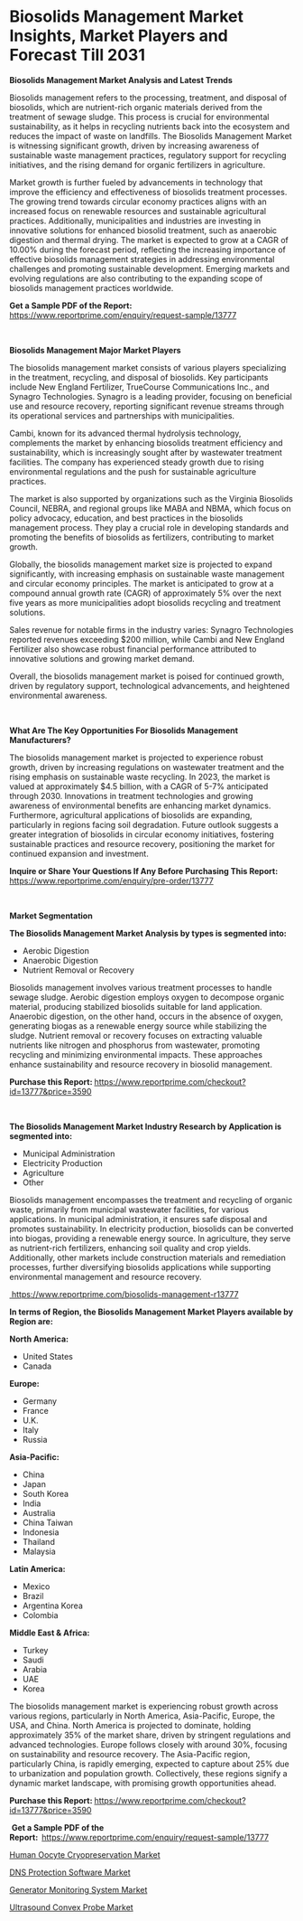 <p><h1>Biosolids Management Market Insights, Market Players and Forecast Till 2031</h1></p><p><strong>Biosolids Management Market Analysis and Latest Trends</strong></p>
<p><p>Biosolids management refers to the processing, treatment, and disposal of biosolids, which are nutrient-rich organic materials derived from the treatment of sewage sludge. This process is crucial for environmental sustainability, as it helps in recycling nutrients back into the ecosystem and reduces the impact of waste on landfills. The Biosolids Management Market is witnessing significant growth, driven by increasing awareness of sustainable waste management practices, regulatory support for recycling initiatives, and the rising demand for organic fertilizers in agriculture.</p><p>Market growth is further fueled by advancements in technology that improve the efficiency and effectiveness of biosolids treatment processes. The growing trend towards circular economy practices aligns with an increased focus on renewable resources and sustainable agricultural practices. Additionally, municipalities and industries are investing in innovative solutions for enhanced biosolid treatment, such as anaerobic digestion and thermal drying. The market is expected to grow at a CAGR of 10.00% during the forecast period, reflecting the increasing importance of effective biosolids management strategies in addressing environmental challenges and promoting sustainable development. Emerging markets and evolving regulations are also contributing to the expanding scope of biosolids management practices worldwide.</p></p>
<p><strong>Get a Sample PDF of the Report:&nbsp;</strong> <a href="https://www.reportprime.com/enquiry/request-sample/13777?utm_campaign=1134&utm_medium=2&utm_source=Github&utm_content=ia&utm_term=05112024&utm_id=biosolids-management">https://www.reportprime.com/enquiry/request-sample/13777</a></p>
<p>&nbsp;</p>
<p><strong>Biosolids Management Major Market Players</strong></p>
<p><p>The biosolids management market consists of various players specializing in the treatment, recycling, and disposal of biosolids. Key participants include New England Fertilizer, TrueCourse Communications Inc., and Synagro Technologies. Synagro is a leading provider, focusing on beneficial use and resource recovery, reporting significant revenue streams through its operational services and partnerships with municipalities. </p><p>Cambi, known for its advanced thermal hydrolysis technology, complements the market by enhancing biosolids treatment efficiency and sustainability, which is increasingly sought after by wastewater treatment facilities. The company has experienced steady growth due to rising environmental regulations and the push for sustainable agriculture practices.</p><p>The market is also supported by organizations such as the Virginia Biosolids Council, NEBRA, and regional groups like MABA and NBMA, which focus on policy advocacy, education, and best practices in the biosolids management process. They play a crucial role in developing standards and promoting the benefits of biosolids as fertilizers, contributing to market growth.</p><p>Globally, the biosolids management market size is projected to expand significantly, with increasing emphasis on sustainable waste management and circular economy principles. The market is anticipated to grow at a compound annual growth rate (CAGR) of approximately 5% over the next five years as more municipalities adopt biosolids recycling and treatment solutions.</p><p>Sales revenue for notable firms in the industry varies: Synagro Technologies reported revenues exceeding $200 million, while Cambi and New England Fertilizer also showcase robust financial performance attributed to innovative solutions and growing market demand.</p><p>Overall, the biosolids management market is poised for continued growth, driven by regulatory support, technological advancements, and heightened environmental awareness.</p></p>
<p>&nbsp;</p>
<p><strong>What Are The Key Opportunities For Biosolids Management Manufacturers?</strong></p>
<p><p>The biosolids management market is projected to experience robust growth, driven by increasing regulations on wastewater treatment and the rising emphasis on sustainable waste recycling. In 2023, the market is valued at approximately $4.5 billion, with a CAGR of 5-7% anticipated through 2030. Innovations in treatment technologies and growing awareness of environmental benefits are enhancing market dynamics. Furthermore, agricultural applications of biosolids are expanding, particularly in regions facing soil degradation. Future outlook suggests a greater integration of biosolids in circular economy initiatives, fostering sustainable practices and resource recovery, positioning the market for continued expansion and investment.</p></p>
<p><strong>Inquire or Share Your Questions If Any Before Purchasing This Report:</strong> <a href="https://www.reportprime.com/enquiry/pre-order/13777?utm_campaign=1134&utm_medium=2&utm_source=Github&utm_content=ia&utm_term=05112024&utm_id=biosolids-management">https://www.reportprime.com/enquiry/pre-order/13777</a></p>
<p>&nbsp;</p>
<p><strong>Market Segmentation</strong></p>
<p><strong>The Biosolids Management Market Analysis by types is segmented into:</strong></p>
<p><ul><li>Aerobic Digestion</li><li>Anaerobic Digestion</li><li>Nutrient Removal or Recovery</li></ul></p>
<p><p>Biosolids management involves various treatment processes to handle sewage sludge. Aerobic digestion employs oxygen to decompose organic material, producing stabilized biosolids suitable for land application. Anaerobic digestion, on the other hand, occurs in the absence of oxygen, generating biogas as a renewable energy source while stabilizing the sludge. Nutrient removal or recovery focuses on extracting valuable nutrients like nitrogen and phosphorus from wastewater, promoting recycling and minimizing environmental impacts. These approaches enhance sustainability and resource recovery in biosolid management.</p></p>
<p><strong>Purchase this Report:&nbsp;</strong><a href="https://www.reportprime.com/checkout?id=13777&price=3590&utm_campaign=1134&utm_medium=2&utm_source=Github&utm_content=ia&utm_term=05112024&utm_id=biosolids-management">https://www.reportprime.com/checkout?id=13777&price=3590</a></p>
<p>&nbsp;</p>
<p><strong>The Biosolids Management Market Industry Research by Application is segmented into:</strong></p>
<p><ul><li>Municipal Administration</li><li>Electricity Production</li><li>Agriculture</li><li>Other</li></ul></p>
<p><p>Biosolids management encompasses the treatment and recycling of organic waste, primarily from municipal wastewater facilities, for various applications. In municipal administration, it ensures safe disposal and promotes sustainability. In electricity production, biosolids can be converted into biogas, providing a renewable energy source. In agriculture, they serve as nutrient-rich fertilizers, enhancing soil quality and crop yields. Additionally, other markets include construction materials and remediation processes, further diversifying biosolids applications while supporting environmental management and resource recovery.</p></p>
<p><a href="https://www.reportprime.com/biosolids-management-r13777?utm_campaign=1134&utm_medium=2&utm_source=Github&utm_content=ia&utm_term=05112024&utm_id=biosolids-management">&nbsp;https://www.reportprime.com/biosolids-management-r13777</a></p>
<p><strong>In terms of Region, the Biosolids Management Market Players available by Region are:</strong></p>
<p>
    <p> <strong> North America: </strong>
        <ul>
            <li>United States</li>
            <li>Canada</li>
        </ul>
        </p> 
    <p> <strong> Europe: </strong>
        <ul>
            <li>Germany</li>
            <li>France</li>
            <li>U.K.</li>
            <li>Italy</li>
            <li>Russia</li>
        </ul>
        </p> 
    <p> <strong> Asia-Pacific: </strong>
        <ul>
            <li>China</li>
            <li>Japan</li>
            <li>South Korea</li>
            <li>India</li>
            <li>Australia</li>
            <li>China Taiwan</li>
            <li>Indonesia</li>
            <li>Thailand</li>
            <li>Malaysia</li>
        </ul>
        </p> 
    <p> <strong> Latin America: </strong>
        <ul>
            <li>Mexico</li>
            <li>Brazil</li>
            <li>Argentina Korea</li>
            <li>Colombia</li>
        </ul>
        </p> 
    <p> <strong> Middle East & Africa: </strong>
        <ul>
            <li>Turkey</li>
            <li>Saudi</li>
            <li>Arabia</li>
            <li>UAE</li>
            <li>Korea</li>
        </ul>
    </p>
    </p>
<p><p>The biosolids management market is experiencing robust growth across various regions, particularly in North America, Asia-Pacific, Europe, the USA, and China. North America is projected to dominate, holding approximately 35% of the market share, driven by stringent regulations and advanced technologies. Europe follows closely with around 30%, focusing on sustainability and resource recovery. The Asia-Pacific region, particularly China, is rapidly emerging, expected to capture about 25% due to urbanization and population growth. Collectively, these regions signify a dynamic market landscape, with promising growth opportunities ahead.</p></p>
<p><strong>Purchase this Report: </strong><a href="https://www.reportprime.com/checkout?id=13777&price=3590&utm_campaign=1134&utm_medium=2&utm_source=Github&utm_content=ia&utm_term=05112024&utm_id=biosolids-management">https://www.reportprime.com/checkout?id=13777&price=3590</a></p>
<p>&nbsp;<strong>Get a Sample PDF of the Report:&nbsp;&nbsp;</strong><a href="https://www.reportprime.com/enquiry/request-sample/13777?utm_campaign=1134&utm_medium=2&utm_source=Github&utm_content=ia&utm_term=05112024&utm_id=biosolids-management">https://www.reportprime.com/enquiry/request-sample/13777</a></p>
<p><strong></strong></p>
<p><p><a href="https://github.com/karolinec5dqui/Market-Research-Report-List-1/blob/main/human-oocyte-cryopreservation-market.md?utm_campaign=1134&utm_medium=2&utm_source=Github&utm_content=ia&utm_term=05112024&utm_id=biosolids-management">Human Oocyte Cryopreservation Market</a></p><p><a href="https://github.com/malika4dt4reta/Market-Research-Report-List-1/blob/main/dns-protection-software-market.md?utm_campaign=1134&utm_medium=2&utm_source=Github&utm_content=ia&utm_term=05112024&utm_id=biosolids-management">DNS Protection Software Market</a></p><p><a href="https://github.com/mosmentrcqn/Market-Research-Report-List-1/blob/main/generator-monitoring-system-market.md?utm_campaign=1134&utm_medium=2&utm_source=Github&utm_content=ia&utm_term=05112024&utm_id=biosolids-management">Generator Monitoring System Market</a></p><p><a href="https://issuu.com/reportprime-2/docs/ultrasound-convex-probe-market-size_aa7960b4b9e62c?utm_campaign=1134&utm_medium=2&utm_source=Github&utm_content=ia&utm_term=05112024&utm_id=biosolids-management">Ultrasound Convex Probe Market</a></p></p>